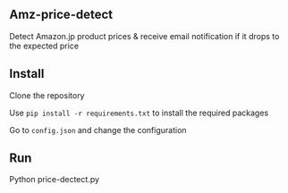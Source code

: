 ## Amz-price-detect

Detect Amazon.jp product prices & receive email notification if it drops to the expected price

## Install
Clone the repository

Use `pip install -r requirements.txt` to install the required packages

Go to `config.json` and change the configuration

## Run
Python price-dectect.py
